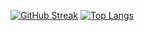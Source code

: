 [![GitHub Streak](http://github-readme-streak-stats.herokuapp.com?user=pranavdulepet)](https://git.io/streak-stats)
[![Top Langs](https://github-readme-stats.vercel.app/api/top-langs/?username=pranavdulepet&layout=compact)](https://github.com/anuraghazra/github-readme-stats)
